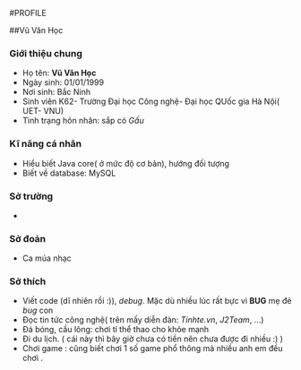 #PROFILE

##Vũ Văn Học

### Giới thiệu chung
- Họ tên: **Vũ Văn Học**
- Ngày sinh: 01/01/1999
- Nơi sinh: Bắc Ninh
- Sinh viên K62- Trường Đại học Công nghệ- Đại học QUốc gia Hà Nội( UET- VNU)
- Tình trạng hôn nhân: sắp có *Gấu*

### Kĩ năng cá nhân
- Hiểu biết Java core( ở mức độ cơ bản), hướng đối tượng
- Biết về database: MySQL

### Sở trường
- 
### Sở đoản
- Ca múa nhạc

### Sở thích
- Viết code (dĩ nhiên rồi :)), *debug*. Mặc dù nhiều lúc rất bực vì **BUG** mẹ đẻ *bug* con 
- Đọc tin tức công nghệ( trên mấy diễn đàn: *Tinhte.vn*, *J2Team*, ...)
- Đá bóng, cầu lông: chơi tí thể thao cho khỏe mạnh 
- Đi du lịch. ( cái này thì bây giờ chưa có tiền nên chưa được đi nhiều :) )
- Chơi game : cũng biết chơi 1 số game phổ thông mà nhiều anh em đều chơi .



